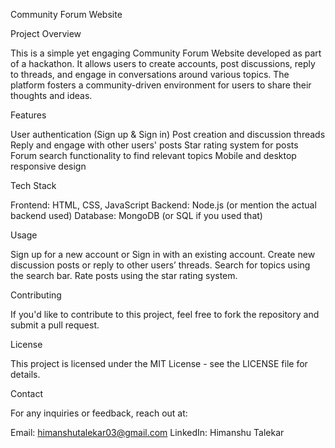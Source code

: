 Community Forum Website

Project Overview

This is a simple yet engaging Community Forum Website developed as part of a hackathon. It allows users to create accounts, post discussions, reply to threads, and engage in conversations around various topics. The platform fosters a community-driven environment for users to share their thoughts and ideas.

Features

User authentication (Sign up & Sign in) Post creation and discussion threads Reply and engage with other users' posts Star rating system for posts Forum search functionality to find relevant topics Mobile and desktop responsive design

Tech Stack

Frontend: HTML, CSS, JavaScript Backend: Node.js (or mention the actual backend used) Database: MongoDB (or SQL if you used that)

Usage

Sign up for a new account or Sign in with an existing account. Create new discussion posts or reply to other users’ threads. Search for topics using the search bar. Rate posts using the star rating system.

Contributing

If you'd like to contribute to this project, feel free to fork the repository and submit a pull request.

License

This project is licensed under the MIT License - see the LICENSE file for details.

Contact

For any inquiries or feedback, reach out at:

Email: himanshutalekar03@gmail.com LinkedIn: Himanshu Talekar
